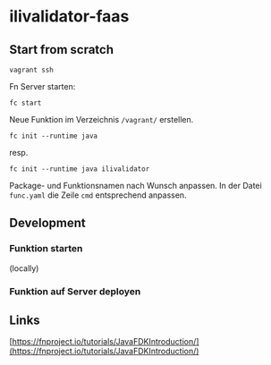 # ilivalidator-faas

## Start from scratch

```
vagrant ssh
```

Fn Server starten:

```
fc start
````

Neue Funktion im Verzeichnis `/vagrant/` erstellen.

```
fc init --runtime java
```

resp.

```
fc init --runtime java ilivalidator
```

Package- und Funktionsnamen nach Wunsch anpassen. In der Datei `func.yaml` die Zeile `cmd` entsprechend anpassen.

## Development

### Funktion starten
(locally)

### Funktion auf Server deployen


## Links

[https://fnproject.io/tutorials/JavaFDKIntroduction/](https://fnproject.io/tutorials/JavaFDKIntroduction/)
